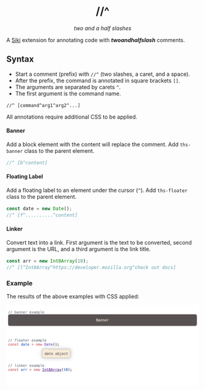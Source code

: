 <div align="center">

<h1>//^</h1>

</div>

<div align="center">
<i>two and a half slashes</i>
</div>

A [Siki](https://siki.dev) extension for annotating code with
_**twoandhalfslash**_ comments.

## Syntax

* Start a comment (prefix) with `//^` (two slashes, a caret, and a space).
* After the prefix, the command is annotated in square brackets `[]`.
* The arguments are separated by carets `^`.
* The first argument is the command name.

```
//^ [command^arg1^arg2^...]
```

All annotations require additional CSS to be applied.

#### Banner

Add a block element with the content will replace the comment. Add `ths-banner` class to the parent element.

```javascript
//^ [b^content]
```

#### Floating Label

Add a floating label to an element under the cursor (`^`). Add `ths-floater` class to the parent element.

```javascript
const date = new Date();
//^ [f^..........^content]
```

#### Linker

Convert text into a link. First argument is the text to be converted, second argument is the URL, and a third argument
is the link title.

```javascript
const arr = new Int8Array(10);
//^ [l^Int8Array^https://developer.mozilla.org^check out docs]
```

### Example

The results of the above examples with CSS applied:

![Example of twoandhalfslash extension](./assets/example.png)